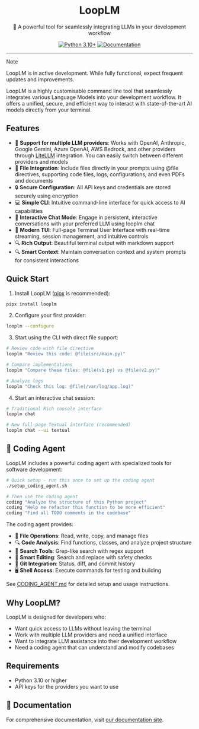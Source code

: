<div align="center">

# LoopLM

🤖 A powerful tool for seamlessly integrating LLMs in your development workflow

[![Python 3.10+](https://img.shields.io/badge/python-3.10+-blue.svg)](https://www.python.org/downloads/)
[![Documentation](https://img.shields.io/badge/docs-mkdocs-blue)](https://chaitanya.one/looplm)

</div>

---

> [!NOTE]
> LoopLM is in active development. While fully functional, expect frequent updates and improvements.

LoopLM is a highly customisable command line tool that seamlessly integrates various Language Models into your development workflow. It offers a unified, secure, and efficient way to interact with state-of-the-art AI models directly from your terminal.

## Features

- 🚀 **Support for multiple LLM providers**: Works with OpenAI, Anthropic, Google Gemini, Azure OpenAI, AWS Bedrock, and other providers through [LiteLLM](https://litellm.vercel.app/docs/providers) integration. You can easily switch between different providers and models
- 📂 **File Integration**: Include files directly in your prompts using @file directives, supporting code files, logs, configurations, and even PDFs and documents
- 🔒 **Secure Configuration**: All API keys and credentials are stored securely using encryption
- 💻 **Simple CLI**: Intuitive command-line interface for quick access to AI capabilities
- 💬 **Interactive Chat Mode**: Engage in persistent, interactive conversations with your preferred LLM using looplm chat
- 🎨 **Modern TUI**: Full-page Terminal User Interface with real-time streaming, session management, and intuitive controls
- 🔍 **Rich Output**: Beautiful terminal output with markdown support
- 🔍 **Smart Context**: Maintain conversation context and system prompts for consistent interactions

## Quick Start

1. Install LoopLM ([pipx](https://github.com/pypa/pipx) is recommended):
```bash
pipx install looplm
```

2. Configure your first provider:
```bash
looplm --configure
```

3. Start using the CLI with direct file support:
```bash
# Review code with file directive
looplm "Review this code: @file(src/main.py)"

# Compare implementations
looplm "Compare these files: @file(v1.py) vs @file(v2.py)"

# Analyze logs
looplm "Check this log: @file(/var/log/app.log)"
```

4. Start an interactive chat session:
```bash
# Traditional Rich console interface
looplm chat

# New full-page Textual interface (recommended)
looplm chat --ui textual
```

## 🔧 Coding Agent

LoopLM includes a powerful coding agent with specialized tools for software development:

```bash
# Quick setup - run this once to set up the coding agent
./setup_coding_agent.sh

# Then use the coding agent
coding "Analyze the structure of this Python project"
coding "Help me refactor this function to be more efficient"
coding "Find all TODO comments in the codebase"
```

The coding agent provides:
- 📁 **File Operations**: Read, write, copy, and manage files
- 🔍 **Code Analysis**: Find functions, classes, and analyze project structure
- 🔎 **Search Tools**: Grep-like search with regex support
- 📝 **Smart Editing**: Search and replace with safety checks
- 🔀 **Git Integration**: Status, diff, and commit history
- 🖥️ **Shell Access**: Execute commands for testing and building

See [CODING_AGENT.md](CODING_AGENT.md) for detailed setup and usage instructions.

## Why LoopLM?

LoopLM is designed for developers who:
- Want quick access to LLMs without leaving the terminal
- Work with multiple LLM providers and need a unified interface
- Want to integrate LLM assistance into their development workflow
- Need a coding agent that can understand and modify codebases

## Requirements

- Python 3.10 or higher
- API keys for the providers you want to use

## 📖 Documentation

For comprehensive documentation, visit [our documentation site](https://chaitanya.one/looplm).
